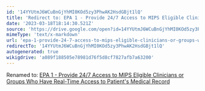 ```yaml
---
id: '14YYUtmJ6WCuBnGjYhMI0KOd5zy3PhwAK2HsdGBjt1lQ'
title: 'Redirect to: EPA 1 - Provide 24/7 Access to MIPS Eligible Clinicians or Groups Who Have Real-Time Access to Patient''s Medical Record'
date: '2023-03-18T18:14:30.521Z'
source: 'https://drive.google.com/open?id=14YYUtmJ6WCuBnGjYhMI0KOd5zy3PhwAK2HsdGBjt1lQ'
mimeType: 'text/x-markdown'
url: 'epa-1-provide-24-7-access-to-mips-eligible-clinicians-or-groups-who-have-real-time-access-to-patient-s-medical-record.md'
redirectTo: '14YYUtmJ6WCuBnGjYhMI0KOd5zy3PhwAK2HsdGBjt1lQ'
autogenerated: true
wikigdrive: 'a089f188505e78981d76f5d8cf7827afb7a63200'
---
```

Renamed to: [EPA 1 - Provide 24/7 Access to MIPS Eligible Clinicians or Groups Who Have Real-Time Access to Patient's Medical Record](epa-1-provide-24-7-access-to-mips-eligible-clinicians-or-groups-who-have-real-time-access-to-patient-s-medical-record.md)
